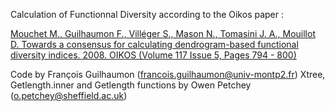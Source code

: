 Calculation of Functionnal Diversity according to the Oikos paper :
 
[Mouchet M., Guilhaumon F., Villéger S., Mason N., Tomasini J. A., Mouillot D.
Towards a consensus for calculating dendrogram-based functional diversity indices.
2008. OIKOS (Volume 117 Issue 5, Pages 794 - 800)](https://onlinelibrary.wiley.com/doi/10.1111/j.0030-1299.2008.16594.x)

Code by François Guilhaumon (francois.guilhaumon@univ-montp2.fr)
Xtree, Getlength.inner and Getlength functions by Owen Petchey (o.petchey@sheffield.ac.uk) 
